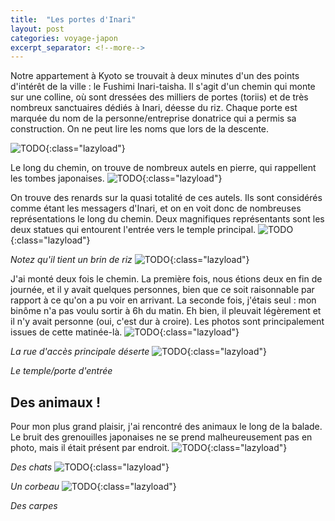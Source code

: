```yaml
---
title:  "Les portes d'Inari"
layout: post
categories: voyage-japon
excerpt_separator: <!--more-->
---
```



Notre appartement à Kyoto se trouvait à deux minutes d'un des points d'intérêt de la ville : le Fushimi Inari-taisha. Il s'agit d'un chemin qui monte sur une colline, où sont dressées des milliers de portes (toriis) et de très nombreux sanctuaires dédiés à Inari, déesse du riz. Chaque porte est marquée du nom de la personne/entreprise donatrice qui a permis sa construction. On ne peut lire les noms que lors de la descente.

![](https://i.imgur.com/6wqJjtG.jpg "TODO"){:class="lazyload"}


<!--more-->

Le long du chemin, on trouve de nombreux autels en pierre, qui rappellent les tombes japonaises.
![](https://i.imgur.com/tB3RB4I.jpg "TODO"){:class="lazyload"}


On trouve des renards sur la quasi totalité de ces autels.  Ils sont considérés comme étant les messagers d'Inari, et on en voit donc de nombreuses représentations le long du chemin. Deux magnifiques représentants sont les deux statues qui entourent l'entrée vers le temple principal. 
![](https://i.imgur.com/2FAq1By.jpg "TODO"){:class="lazyload"}


*Notez qu'il tient un brin de riz*
![](https://i.imgur.com/xetwiFG.jpg "TODO"){:class="lazyload"}


J'ai monté deux fois le chemin. La première fois, nous étions deux en fin de journée, et il y avait quelques personnes, bien que ce soit raisonnable par rapport à ce qu'on a pu voir en arrivant. La seconde fois, j'étais seul : mon binôme n'a pas voulu sortir à 6h du matin. Eh bien, il pleuvait légèrement et il n'y avait personne (oui, c'est dur à croire). Les photos sont principalement issues de cette matinée-là.
![](https://i.imgur.com/KYOgg8o.jpg "TODO"){:class="lazyload"}


*La rue d'accès principale déserte*
![](https://i.imgur.com/clkoMj2.jpg "TODO"){:class="lazyload"}


*Le temple/porte d'entrée*

## Des animaux !

Pour mon plus grand plaisir, j'ai rencontré des animaux le long de la balade. Le bruit des grenouilles japonaises ne se prend malheureusement pas en photo, mais il était présent par endroit.
![](https://i.imgur.com/sITkjlr.jpg "TODO"){:class="lazyload"}


*Des chats*
![](https://i.imgur.com/W9XwtZT.jpg "TODO"){:class="lazyload"}


*Un corbeau*
![](https://i.imgur.com/BGZqFVB.jpg "TODO"){:class="lazyload"}


*Des carpes*


